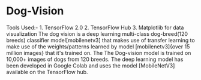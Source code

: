 # Dog-Vision
Tools Used:- 1. TensorFlow 2.0 2. TensorFlow Hub 3. Matplotlib for data visualization  The dog vision is a deep learning multi-class dog-breed(120 breeds) classifier model[mobilenetv3] that makes use of transfer learning to make use of the weights/patterns learned by model [mobilenetv3]{over 15 million images} that it's trained on. The The Dog-vision model is trained on 10,000+ images of dogs from 120 breeds. The deep learning model has been developed in Google Colab and uses the model [MobileNetV3] available on the TensorFlow hub.
